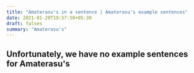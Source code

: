 ```yaml
---
title: "Amaterasu's in a sentence | Amaterasu's example sentences"
date: 2021-01-20T19:57:50+05:30
draft: falses
summary: "Amaterasu's"
---
```

## Unfortunately, we have no example sentences for Amaterasu's                 

